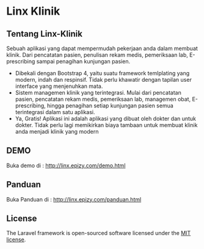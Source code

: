 <p align="center"><h1>Linx Klinik</h1></p>

## Tentang Linx-Klinik

Sebuah aplikasi yang dapat mempermudah pekerjaan anda dalam membuat klinik. Dari pencatatan pasien, penulisan rekam medis, pemeriksaan lab, E-prescribing sampai penagihan kunjungan pasien.

- Dibekali dengan Bootstrap 4, yaitu suatu framework temlplating yang modern, indah dan respinsif. Tidak perlu khawatir dengan tapilan user interface yang menjenuhkan mata.
- Sistem managemen klinik yang terintegrasi. Mulai dari pencatatan pasien, pencatatan rekam medis, pemeriksaan lab, managemen obat, E-prescribing, hingga penagihan setiap kunjungan pasien semua terintegrasi dalam satu aplikasi.
- Ya, Gratis! Aplikasi ini adalah aplikasi yang dibuat oleh dokter dan untuk dokter. Tidak perlu lagi memikirkan biaya tambaan untuk membuat klinik anda menjadi klinik yang modern


## DEMO

Buka demo di : http://linx.epizy.com/demo.html

## Panduan

Buka Panduan di : http://linx.epizy.com/panduan.html

## License

The Laravel framework is open-sourced software licensed under the [MIT license](https://opensource.org/licenses/MIT).
